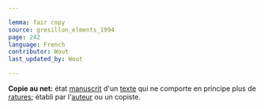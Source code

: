 ```yaml
---

lemma: fair copy
source: gresillon_elments_1994
page: 242
language: French
contributor: Wout
last_updated_by: Wout

---
```


**Copie au net:** état [manuscrit](manuscript.html) d'un [texte](text.html) qui ne comporte en principe plus de [ratures](deletion.html); établi par l'[auteur](author.html) ou un copiste.
